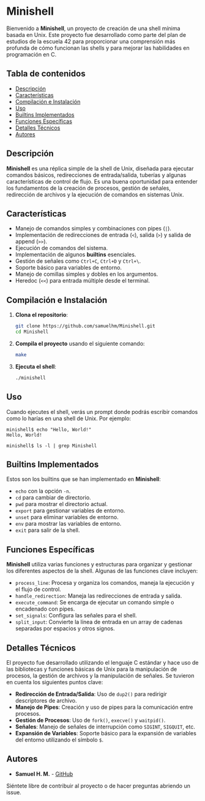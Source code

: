 
# Minishell

Bienvenido a **Minishell**, un proyecto de creación de una shell mínima basada en Unix. Este proyecto fue desarrollado como parte del plan de estudios de la escuela 42 para proporcionar una comprensión más profunda de cómo funcionan las shells y para mejorar las habilidades en programación en C.

## Tabla de contenidos

- [Descripción](#descripción)
- [Características](#características)
- [Compilación e Instalación](#compilación-e-instalación)
- [Uso](#uso)
- [Builtins Implementados](#builtins-implementados)
- [Funciones Específicas](#funciones-específicas)
- [Detalles Técnicos](#detalles-técnicos)
- [Autores](#autores)

## Descripción

**Minishell** es una réplica simple de la shell de Unix, diseñada para ejecutar comandos básicos, redirecciones de entrada/salida, tuberías y algunas características de control de flujo. Es una buena oportunidad para entender los fundamentos de la creación de procesos, gestión de señales, redirección de archivos y la ejecución de comandos en sistemas Unix.

## Características

- Manejo de comandos simples y combinaciones con pipes (`|`).
- Implementación de redirecciones de entrada (`<`), salida (`>`) y salida de append (`>>`).
- Ejecución de comandos del sistema.
- Implementación de algunos **builtins** esenciales.
- Gestión de señales como `Ctrl+C`, `Ctrl+D` y `Ctrl+\`.
- Soporte básico para variables de entorno.
- Manejo de comillas simples y dobles en los argumentos.
- Heredoc (`<<`) para entrada múltiple desde el terminal.

## Compilación e Instalación

1. **Clona el repositorio**:
   ```bash
   git clone https://github.com/samuelhm/Minishell.git
   cd Minishell
   ```

2. **Compila el proyecto** usando el siguiente comando:
   ```bash
   make
   ```

3. **Ejecuta el shell**:
   ```bash
   ./minishell
   ```

## Uso

Cuando ejecutes el shell, verás un prompt donde podrás escribir comandos como lo harías en una shell de Unix. Por ejemplo:

```shell
minishell$ echo "Hello, World!"
Hello, World!

minishell$ ls -l | grep Minishell
```

## Builtins Implementados

Estos son los builtins que se han implementado en **Minishell**:

- `echo` con la opción `-n`.
- `cd` para cambiar de directorio.
- `pwd` para mostrar el directorio actual.
- `export` para gestionar variables de entorno.
- `unset` para eliminar variables de entorno.
- `env` para mostrar las variables de entorno.
- `exit` para salir de la shell.

## Funciones Específicas

**Minishell** utiliza varias funciones y estructuras para organizar y gestionar los diferentes aspectos de la shell. Algunas de las funciones clave incluyen:

- `process_line`: Procesa y organiza los comandos, maneja la ejecución y el flujo de control.
- `handle_redirection`: Maneja las redirecciones de entrada y salida.
- `execute_command`: Se encarga de ejecutar un comando simple o encadenado con pipes.
- `set_signals`: Configura las señales para el shell.
- `split_input`: Convierte la línea de entrada en un array de cadenas separadas por espacios y otros signos.

## Detalles Técnicos

El proyecto fue desarrollado utilizando el lenguaje C estándar y hace uso de las bibliotecas y funciones básicas de Unix para la manipulación de procesos, la gestión de archivos y la manipulación de señales. Se tuvieron en cuenta los siguientes puntos clave:

- **Redirección de Entrada/Salida**: Uso de `dup2()` para redirigir descriptores de archivo.
- **Manejo de Pipes**: Creación y uso de pipes para la comunicación entre procesos.
- **Gestión de Procesos**: Uso de `fork()`, `execve()` y `waitpid()`.
- **Señales**: Manejo de señales de interrupción como `SIGINT`, `SIGQUIT`, etc.
- **Expansión de Variables**: Soporte básico para la expansión de variables del entorno utilizando el símbolo `$`.

## Autores

- **Samuel H. M.** - [GitHub](https://github.com/samuelhm)

Siéntete libre de contribuir al proyecto o de hacer preguntas abriendo un issue.
